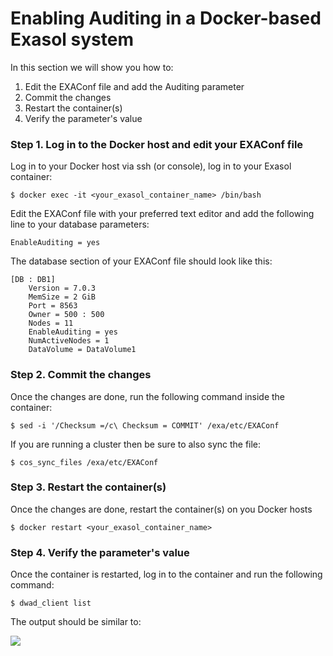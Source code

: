 # Enabling Auditing in a Docker-based Exasol system 

In this section we will show you how to:

1. Edit the EXAConf file and add the Auditing parameter
2. Commit the changes
3. Restart the container(s)
4. Verify the parameter's value

### Step 1. Log in to the Docker host and edit your EXAConf file

Log in to your Docker host via ssh (or console), log in to your Exasol container:


```"lia-message-template-content-zone"
$ docker exec -it <your_exasol_container_name> /bin/bash
```
Edit the EXAConf file with your preferred text editor and add the following line to your database parameters: 


```
EnableAuditing = yes
```
The database section of your EXAConf file should look like this:


```
[DB : DB1]  
    Version = 7.0.3  
    MemSize = 2 GiB  
    Port = 8563  
    Owner = 500 : 500  
    Nodes = 11  
    EnableAuditing = yes  
    NumActiveNodes = 1  
    DataVolume = DataVolume1
```
### Step 2. Commit the changes

Once the changes are done, run the following command inside the container:


```
$ sed -i '/Checksum =/c\ Checksum = COMMIT' /exa/etc/EXAConf
```
If you are running a cluster then be sure to also sync the file:


```
$ cos_sync_files /exa/etc/EXAConf
```
### Step 3. Restart the container(s)

Once the changes are done, restart the container(s) on you Docker hosts


```
$ docker restart <your_exasol_container_name>
```
### Step 4. Verify the parameter's value

Once the container is restarted, log in to the container and run the following command:


```
$ dwad_client list
```
The output should be similar to:

![](images/Audit_Docker.png)

